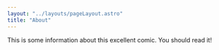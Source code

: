 ```yaml
---
layout: "../layouts/pageLayout.astro"
title: "About"
---
```


This is some information about this excellent comic. You should read it!
